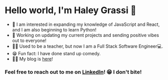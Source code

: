 # Hello world, I'm Haley Grassi 👋

* 🧐 I am interested in expanding my knowledge of JavaScript and React, and I am also beginning to learn Python! 
* 💼 Working on updating my current projects and sending positive vibes out to everyone!
* 👩‍🏫 Used to be a teacher, but now I am a Full Stack Software Engineer💻.
* 😁 Fun fact: I have done stand up comedy.
* ✍🏻 My blog is [here](https://medium.com/@haleymgrassi)!
 
 ### Feel free to reach out to me on [LinkedIn](https://www.linkedin.com/in/haley-grassi0716/)! 😁 I don't bite!
